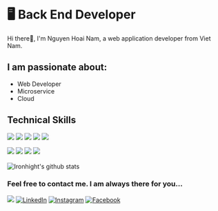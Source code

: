 # 🖥 Back End Developer

Hi there:wave:, I'm Nguyen Hoai Nam, a web application developer from Viet Nam.

## I am passionate about: 

- Web Developer
- Microservice
- Cloud

## Technical Skills 
<img src="https://img.shields.io/badge/HTML5-ff7851" /> <img src="https://img.shields.io/badge/CSS3-44b2fb" /> <img src="https://img.shields.io/badge/SCSS -FF0000" /> <img src="https://img.shields.io/badge/JavaScript -695f15" /> <img src="https://img.shields.io/badge/TypeScript -563d7c" />

<img src="https://img.shields.io/badge/MongoDB -FF0000" /> <img src="https://img.shields.io/badge/ExpressJS -1cc4b4" /> <img src="https://img.shields.io/badge/ReactJS -44b2fb" /> <img src="https://img.shields.io/badge/NodeJS -ff7b19" />
<br/>
<br/>
![Ironhight's github stats](https://github-readme-stats.vercel.app/api?username=ironhight&show_icons=true&theme=tokyonight)
### Feel free to contact me. I am always there for you...
<a href="#"><img src="https://img.shields.io/badge/🔽Download_My_CV-002366"/></a>
<a href="https://www.linkedin.com/in/hoai-nam-nguyen-b857081aa/"><img src="https://img.shields.io/badge/LinkedIn-%230077B5.svg?&style=flat-square&logo=linkedin&logoColor=white" alt="LinkedIn"></a>
<a href="https://www.instagram.com/_ironhight_/"><img src="https://img.shields.io/badge/Instagram-%23E4405F.svg?&style=flat-square&logo=instagram&logoColor=white" alt="Instagram"></a>
<a href="https://www.facebook.com/HoaiNamNguyen.ironhight/"><img src="https://img.shields.io/badge/Facebook-%231877F2.svg?&style=flat-square&logo=facebook&logoColor=white" alt="Facebook"></a>

